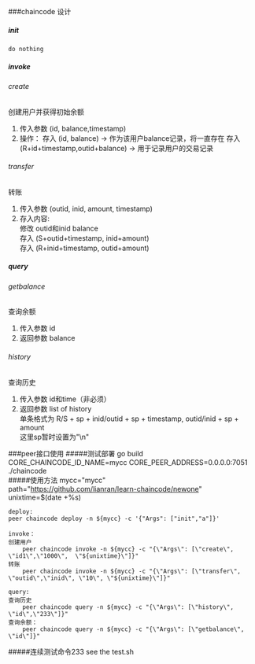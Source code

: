 ###chaincode 设计
##### init
	do nothing
##### invoke
###### create
创建用户并获得初始余额
1. 传入参数 (id, balance,timestamp)
2. 操作：
	存入 (id, balance) -> 作为该用户balance记录，将一直存在
	存入 (R+id+timestamp,outid+balance) -> 用于记录用户的交易记录
###### transfer
转账  
1. 传入参数 (outid, inid, amount, timestamp)  
2. 存入内容:  
	修改 outid和inid balance  
	存入 (S+outid+timestamp, inid+amount)  
	存入 (R+inid+timestamp, outid+amount)  
##### query
###### getbalance
查询余额
1. 传入参数 id
2. 返回参数 balance
###### history
查询历史
1. 传入参数 id和time（非必须）
2. 返回参数 list of history  
	单条格式为 R/S + sp + inid/outid + sp + timestamp, outid/inid + sp + amount  
	这里sp暂时设置为"\n"  

###peer接口使用
#####测试部署
	go build   
	CORE_CHAINCODE_ID_NAME=mycc CORE_PEER_ADDRESS=0.0.0.0:7051 ./chaincode  
#####使用方法
	mycc="mycc"  
	path="https://github.com/lianran/learn-chaincode/newone"  
	unixtime=$(date +%s)  

	deploy:  
	peer chaincode deploy -n ${mycc} -c '{"Args": ["init","a"]}'  

	invoke： 
	创建用户  
		peer chaincode invoke -n ${mycc} -c "{\"Args\": [\"create\", \"id1\",\"1000\",  \"${unixtime}\"]}"    
	转账
		peer chaincode invoke -n ${mycc} -c "{\"Args\": [\"transfer\", \"outid\",\"inid\", \"10\", \"${unixtime}\"]}"   

	query:
	查询历史
		peer chaincode query -n ${mycc} -c "{\"Args\": [\"history\", \"id\",\"233\"]}"
	查询余额：
		peer chaincode query -n ${mycc} -c "{\"Args\": [\"getbalance\", \"id\"]}"
#####连续测试命令233
	see the test.sh
